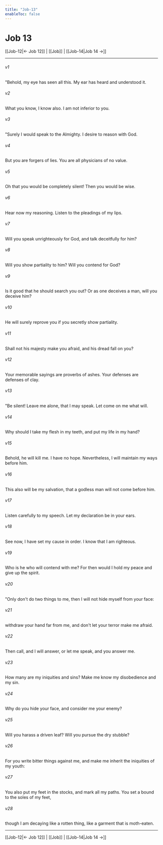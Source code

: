 ```yaml
---
title: "Job-13"
enableToc: false
---
```

# Job 13

[[Job-12|← Job 12]] | [[Job]] | [[Job-14|Job 14 →]]
***



###### v1 
"Behold, my eye has seen all this. My ear has heard and understood it. 

###### v2 
What you know, I know also. I am not inferior to you. 

###### v3 
"Surely I would speak to the Almighty. I desire to reason with God. 

###### v4 
But you are forgers of lies. You are all physicians of no value. 

###### v5 
Oh that you would be completely silent! Then you would be wise. 

###### v6 
Hear now my reasoning. Listen to the pleadings of my lips. 

###### v7 
Will you speak unrighteously for God, and talk deceitfully for him? 

###### v8 
Will you show partiality to him? Will you contend for God? 

###### v9 
Is it good that he should search you out? Or as one deceives a man, will you deceive him? 

###### v10 
He will surely reprove you if you secretly show partiality. 

###### v11 
Shall not his majesty make you afraid, and his dread fall on you? 

###### v12 
Your memorable sayings are proverbs of ashes. Your defenses are defenses of clay. 

###### v13 
"Be silent! Leave me alone, that I may speak. Let come on me what will. 

###### v14 
Why should I take my flesh in my teeth, and put my life in my hand? 

###### v15 
Behold, he will kill me. I have no hope. Nevertheless, I will maintain my ways before him. 

###### v16 
This also will be my salvation, that a godless man will not come before him. 

###### v17 
Listen carefully to my speech. Let my declaration be in your ears. 

###### v18 
See now, I have set my cause in order. I know that I am righteous. 

###### v19 
Who is he who will contend with me? For then would I hold my peace and give up the spirit. 

###### v20 
"Only don't do two things to me, then I will not hide myself from your face: 

###### v21 
withdraw your hand far from me, and don't let your terror make me afraid. 

###### v22 
Then call, and I will answer, or let me speak, and you answer me. 

###### v23 
How many are my iniquities and sins? Make me know my disobedience and my sin. 

###### v24 
Why do you hide your face, and consider me your enemy? 

###### v25 
Will you harass a driven leaf? Will you pursue the dry stubble? 

###### v26 
For you write bitter things against me, and make me inherit the iniquities of my youth: 

###### v27 
You also put my feet in the stocks, and mark all my paths. You set a bound to the soles of my feet, 

###### v28 
though I am decaying like a rotten thing, like a garment that is moth-eaten.

***
[[Job-12|← Job 12]] | [[Job]] | [[Job-14|Job 14 →]]
